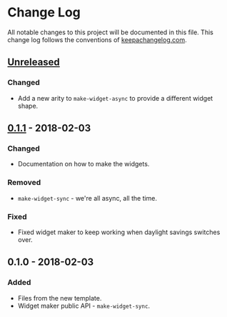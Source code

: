 # Change Log
All notable changes to this project will be documented in this file. This change log follows the conventions of [keepachangelog.com](http://keepachangelog.com/).

## [Unreleased]
### Changed
- Add a new arity to `make-widget-async` to provide a different widget shape.

## [0.1.1] - 2018-02-03
### Changed
- Documentation on how to make the widgets.

### Removed
- `make-widget-sync` - we're all async, all the time.

### Fixed
- Fixed widget maker to keep working when daylight savings switches over.

## 0.1.0 - 2018-02-03
### Added
- Files from the new template.
- Widget maker public API - `make-widget-sync`.

[Unreleased]: https://github.com/your-name/clojure-solve/compare/0.1.1...HEAD
[0.1.1]: https://github.com/your-name/clojure-solve/compare/0.1.0...0.1.1

